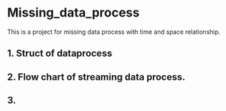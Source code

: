 # Missing_data_process
This is a project for missing data process with time and space relationship.<br>
## 1. Struct of dataprocess

## 2. Flow chart of streaming data process.

## 3. 
